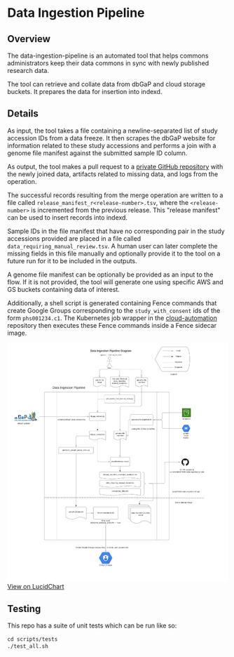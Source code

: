 # Data Ingestion Pipeline

## Overview
The data-ingestion-pipeline is an automated tool that helps commons administrators keep their data commons in sync with newly published research data. 

The tool can retrieve and collate data from dbGaP and cloud storage buckets. It prepares the data for insertion into indexd.

## Details
As input, the tool takes a file containing a newline-separated list of study accession IDs from a data freeze. It then scrapes the dbGaP website for information related to these study accessions and performs a join with a genome file manifest against the submitted sample ID column.

As output, the tool makes a pull request to a [private GitHub repository](https://github.com/uc-cdis/dataSTAGE-data-ingestion-private) with the newly joined data, artifacts related to missing data, and logs from the operation.

The successful records resulting from the merge operation are written to a file called `release_manifest_r<release-number>.tsv`, where the `<release-number>` is incremented from the previous release. This "release manifest" can be used to insert records into indexd. 

Sample IDs in the file manifest that have no corresponding pair in the study accessions provided are placed in a file called `data_requiring_manual_review.tsv`. A human user can later complete the missing fields in this file manually and optionally provide it to the tool on a future run for it to be included in the outputs.

A genome file manifest can be optionally be provided as an input to the flow. If it is not provided, the tool will generate one using specific AWS and GS buckets containing data of interest. 

Additionally, a shell script is generated containing Fence commands that create Google Groups corresponding to the `study_with_consent` ids of the form `phs001234.c1`. The Kubernetes job wrapper in the [cloud-automation](https://github.com/uc-cdis/cloud-automation/blob/master/kube/services/jobs/data-ingestion-job.yaml) repository then executes these Fence commands inside a Fence sidecar image.


![Diagram](data-ingestion-pipeline-diagram.png)
[View on LucidChart](https://www.lucidchart.com/documents/view/ae33584d-6fc3-45ad-8e6d-5fcf8be6cf46)

## Testing
This repo has a suite of unit tests which can be run like so:

    cd scripts/tests
    ./test_all.sh